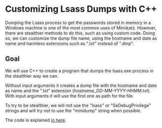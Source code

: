 # Customizing Lsass Dumps with C++

Dumping the Lsass process to get the passwords stored in memory in a Windows machine is one of the most common uses of Mimikatz. However, there are stealthier methods to do this, such as using custom code. Doing so, we can customize the dump file name, using the hostname and date as name and harmless extensions such as ".txt" instead of ".dmp".


## Goal

We will use C++ to create a program that dumps the lsass.exe process in the stealthier way we can.  

Without input arguments it creates a dump file with the hostname and date as name and the ".txt" extension (*hostname_DD-MM-YYYY-HHMM.txt*). With input arguments it will use the first one as path for the file.  

To try to be stealthier, we will not use the "lsass" or "SeDebugPrivilege" strings and will try not to use the "minidump" string when possible.

The code is explained [in here](https://ricardojoserf.github.io/lsassdumper/).
